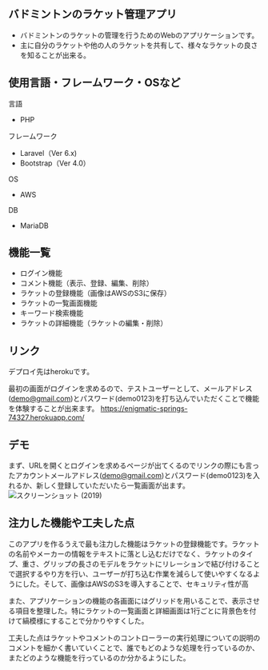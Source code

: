 ## バドミントンのラケット管理アプリ
- バドミントンのラケットの管理を行うためのWebのアプリケーションです。
- 主に自分のラケットや他の人のラケットを共有して、様々なラケットの良さを知ることが出来る。
## 使用言語・フレームワーク・OSなど
言語
- PHP

フレームワーク
- Laravel（Ver 6.x)
- Bootstrap（Ver 4.0）

OS
- AWS

DB
- MariaDB
## 機能一覧
- ログイン機能
- コメント機能（表示、登録、編集、削除）
- ラケットの登録機能（画像はAWSのS3に保存）
- ラケットの一覧画面機能
- キーワード検索機能
- ラケットの詳細機能（ラケットの編集・削除）
## リンク
デプロイ先はherokuです。

最初の画面がログインを求めるので、テストユーザーとして、メールアドレス(demo@gmail.com)とパスワード(demo0123)を打ち込んでいただくことで機能を体験することが出来ます。
https://enigmatic-springs-74327.herokuapp.com/
## デモ
まず、URLを開くとログインを求めるページが出てくるのでリンクの際にも言ったアカウントメールアドレス(demo@gmail.com)とパスワード(demo0123)を入れるか、新しく登録していただいたら一覧画面が出ます。
![スクリーンショット (2019)](https://user-images.githubusercontent.com/88942066/155619164-b4c38bec-e105-4996-a3ae-0143a721a97e.png)

## 注力した機能や工夫した点
このアプリを作るうえで最も注力した機能はラケットの登録機能です。ラケットの名前やメーカーの情報をテキストに落とし込むだけでなく、ラケットのタイプ、重さ、グリップの長さのモデルをラケットにリレーションで結び付けることで選択するやり方を行い、ユーザーが打ち込む作業を減らして使いやすくなるようにした。そして、画像はAWSのS3を導入することで、セキュリティ性が高


また、アプリケーションの機能の各画面にはグリッドを用いることで、表示させる項目を整理した。特にラケットの一覧画面と詳細画面は1行ごとに背景色を付けて縞模様にすることで分かりやすくした。

工夫した点はラケットやコメントのコントローラーの実行処理についての説明のコメントを細かく書いていくことで、誰でもどのような処理を行っているのか、またどのような機能を行っているのか分かるようにした。
